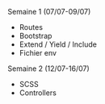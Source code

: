 Semaine 1 (07/07-09/07)
- Routes
- Bootstrap
- Extend / Yield / Include 
- Fichier env

Semaine 2 (12/07-16/07)
- SCSS
- Controllers